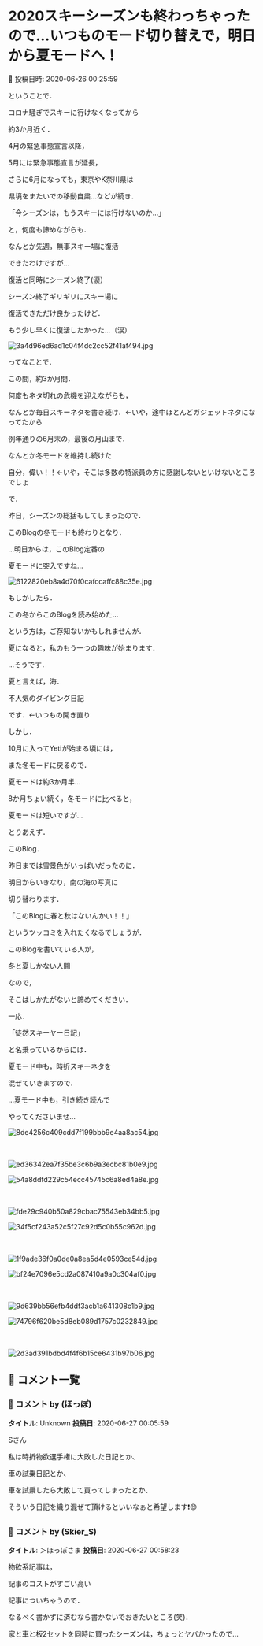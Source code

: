 # 2020スキーシーズンも終わっちゃったので…いつものモード切り替えで，明日から夏モードへ！

📅 投稿日時: 2020-06-26 00:25:59

ということで．


コロナ騒ぎでスキーに行けなくなってから


約3か月近く．





4月の緊急事態宣言以降，


5月には緊急事態宣言が延長，


さらに6月になっても，東京やK奈川県は


県境をまたいでの移動自粛…などが続き．





「今シーズンは，もうスキーには行けないのか…」


と，何度も諦めながらも．


なんとか先週，無事スキー場に復活


できたわけですが…


復活と同時にシーズン終了(涙）





シーズン終了ギリギリにスキー場に


復活できただけ良かったけど．


もう少し早くに復活したかった…（涙）







![3a4d96ed6ad1c04f4dc2cc52f41af494.jpg](images/3a4d96ed6ad1c04f4dc2cc52f41af494.jpg)







ってなことで．


この間，約3か月間．


何度もネタ切れの危機を迎えながらも，


なんとか毎日スキーネタを書き続け．←いや，途中ほとんどガジェットネタになってたから


例年通りの6月末の，最後の月山まで．


なんとか冬モードを維持し続けた


自分，偉い！！←いや，そこは多数の特派員の方に感謝しないといけないところでしょ





で．


昨日，シーズンの総括もしてしまったので．


このBlogの冬モードも終わりとなり．


…明日からは，このBlog定番の


夏モードに突入ですね…







![6122820eb8a4d70f0cafccaffc88c35e.jpg](images/6122820eb8a4d70f0cafccaffc88c35e.jpg)







もしかしたら．


この冬からこのBlogを読み始めた…


という方は，ご存知ないかもしれませんが．


夏になると，私のもう一つの趣味が始まります．





…そうです．


夏と言えば，海．


不人気のダイビング日記


です．←いつもの開き直り





しかし．


10月に入ってYetiが始まる頃には，


また冬モードに戻るので．


夏モードは約3か月半…


8か月ちょい続く，冬モードに比べると，


夏モードは短いですが…





とりあえず．


このBlog．


昨日までは雪景色がいっぱいだったのに．


明日からいきなり，南の海の写真に


切り替わります．


「このBlogに春と秋はないんかい！！」


というツッコミを入れたくなるでしょうが．


このBlogを書いている人が，


冬と夏しかない人間


なので，


そこはしかたがないと諦めてください．





一応．


「徒然スキーヤー日記」


と名乗っているからには．


夏モード中も，時折スキーネタを


混ぜていきますので．


…夏モード中も，引き続き読んで


やってくださいませ…







![8de4256c409cdd7f199bbb9e4aa8ac54.jpg](images/8de4256c409cdd7f199bbb9e4aa8ac54.jpg)

　

![ed36342ea7f35be3c6b9a3ecbc81b0e9.jpg](images/ed36342ea7f35be3c6b9a3ecbc81b0e9.jpg)






![54a8ddfd229c54ecc45745c6a8ed4a8e.jpg](images/54a8ddfd229c54ecc45745c6a8ed4a8e.jpg)

　

![fde29c940b50a829cbac75543eb34bb5.jpg](images/fde29c940b50a829cbac75543eb34bb5.jpg)






![34f5cf243a52c5f27c92d5c0b55c962d.jpg](images/34f5cf243a52c5f27c92d5c0b55c962d.jpg)

　

![1f9ade36f0a0de0a8ea5d4e0593ce54d.jpg](images/1f9ade36f0a0de0a8ea5d4e0593ce54d.jpg)






![bf24e7096e5cd2a087410a9a0c304af0.jpg](images/bf24e7096e5cd2a087410a9a0c304af0.jpg)

　

![9d639bb56efb4ddf3acb1a641308c1b9.jpg](images/9d639bb56efb4ddf3acb1a641308c1b9.jpg)






![74796f620be5d8eb089d1757c0232849.jpg](images/74796f620be5d8eb089d1757c0232849.jpg)

　

![2d3ad391bdbd4f4f6b15ce6431b97b06.jpg](images/2d3ad391bdbd4f4f6b15ce6431b97b06.jpg)

## 💬 コメント一覧

### 💬 コメント by (ほっぽ)
**タイトル**: Unknown
**投稿日**: 2020-06-27 00:05:59

Sさん



私は時折物欲選手権に大敗した日記とか、

車の試乗日記とか、

車を試乗したら大敗して買ってしまったとか、

そういう日記を織り混ぜて頂けるといいなぁと希望します❗😊

### 💬 コメント by (Skier_S)
**タイトル**: ＞ほっぽさま
**投稿日**: 2020-06-27 00:58:23

物欲系記事は，

記事のコストがすごい高い

記事についちゃうので．

なるべく書かずに済むなら書かないでおきたいところ(笑)．



家と車と板2セットを同時に買ったシーズンは，ちょっとヤバかったので…

